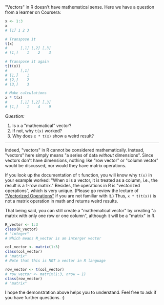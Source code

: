 "Vectors" in R doesn't have mathematical sense. Here we have a question from a learner on Coursera:

```r
x <- 1:3
x
# [1] 1 2 3

# Transpose it
t(x)
#      [,1] [,2] [,3]
# [1,]    1    2    3

# Transpose it again
t(t(x))
#      [,1]
# [1,]    1
# [2,]    2
# [3,]    3

# Make calculations
x * t(x)
#      [,1] [,2] [,3]
# [1,]    1    4    9
```

_Question:_<br>
1. Is x a "mathematical" vector?
2. If not, why `t(x)` worked?
3. Why does `x * t(x)` show a weird result?

----

Indeed, "vectors" in R cannot be considered mathematically. Instead, "vectors" here simply means "a series of data _without_ dimensions". Since vectors don't have dimensions, nothing like "row vector" or "column vector" would be discussed, nor would they have matrix operations.

If you look up the documentation of `t` function, you will know why `t(x)` in your example worked: "When x is a vector, it is treated as a column, i.e., the result is a 1-row matrix." Besides, the operations in R is "vectorized operations", which is very unique. (Please go review the lecture of ["Vectorized Operations"](https://www.coursera.org/learn/r-programming/lecture/nobfZ/vectorized-operations) if you are not familiar with it.) Thus, `x * t(t(x))` is not a matrix operation in math and returns weird results.

That being said, you can still create a "mathematical vector" by creating "a matrix with only one row or one column", although it will be a "matrix" in R.

```r
R_vector <- 1:3
class(R_vector)
# "integer"
# Which means R_vector is an interger vector

col_vector <- matrix(1:3)
class(col_vector)
# "matrix"
# Note that this is NOT a vector in R language

row_vector <- t(col_vector)
# row_vector <- matrix(1:3, nrow = 1)
class(row_vector)
# "matrix"
```

I hope the demonstration above helps you to understand. Feel free to ask if you have further questions. :)
